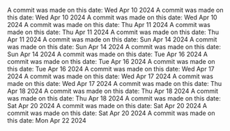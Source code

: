 A commit was made on this date: Wed Apr 10 2024
A commit was made on this date: Wed Apr 10 2024
A commit was made on this date: Wed Apr 10 2024
A commit was made on this date: Thu Apr 11 2024
A commit was made on this date: Thu Apr 11 2024
A commit was made on this date: Thu Apr 11 2024
A commit was made on this date: Sun Apr 14 2024
A commit was made on this date: Sun Apr 14 2024
A commit was made on this date: Sun Apr 14 2024
A commit was made on this date: Tue Apr 16 2024
A commit was made on this date: Tue Apr 16 2024
A commit was made on this date: Tue Apr 16 2024
A commit was made on this date: Wed Apr 17 2024
A commit was made on this date: Wed Apr 17 2024
A commit was made on this date: Wed Apr 17 2024
A commit was made on this date: Thu Apr 18 2024
A commit was made on this date: Thu Apr 18 2024
A commit was made on this date: Thu Apr 18 2024
A commit was made on this date: Sat Apr 20 2024
A commit was made on this date: Sat Apr 20 2024
A commit was made on this date: Sat Apr 20 2024
A commit was made on this date: Mon Apr 22 2024
